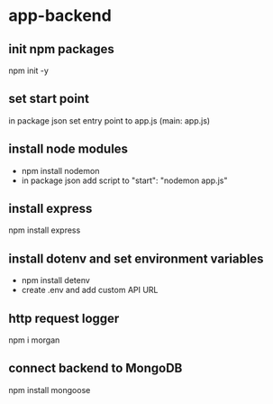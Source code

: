 # app-backend

## init npm packages

npm init -y

## set start point

in package json set entry point to app.js (main: app.js)

## install node modules

- npm install nodemon
- in package json add script to "start": "nodemon app.js"

## install express

npm install express

## install dotenv and set environment variables

- npm install detenv
- create .env and add custom API URL

## http request logger

npm i morgan

## connect backend to MongoDB

npm install mongoose
